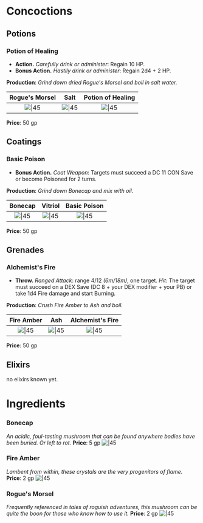 # Concoctions
## Potions
### Potion of Healing
- **Action.** *Carefully drink or administer*: Regain 10 HP.
- **Bonus Action.** *Hastily drink or administer*: Regain 2d4 + 2 HP.

**Production**:
*Grind down dried Rogue's Morsel and boil in salt water.*

Rogue's Morsel | Salt | Potion of Healing
:--: | :--: | :--: 
![\|45](https://bg3.wiki/w/images/a/aa/Rogue%27s_Morsel_Item_Icon.png) | ![\|45](https://bg3.wiki/w/images/4/45/Extract_White_Salts_Item_Icon.png) | ![\|45](https://bg3.wiki/w/images/0/04/POT_Potion_of_Healing_Unfaded_Icon.png)

**Price**: 50 gp

## Coatings
### Basic Poison
- **Bonus Action.** *Coat Weapon*: Targets must succeed a DC 11 CON Save or become Poisoned for 2 turns. 

**Production**:
*Grind down Bonecap and mix with oil.*

Bonecap | Vitriol | Basic Poison
:--: | :--: | :--: 
![\|45](https://bg3.wiki/w/images/4/49/Bonecap_Item_Icon.png) | ![\|45](https://bg3.wiki/w/images/d/da/Vitriol_of_Bonecap_Item_Icon.png) | ![\|45](https://bg3.wiki/w/images/0/0f/COAT_Basic_Poison_Unfaded_Icon.png)

**Price**: 50 gp
## Grenades

### Alchemist's Fire
- **Throw.** *Ranged Attack*: range 4/12 *(6m/18m)*, one target.
  *Hit*: The target must succeed on a DEX Save (DC 8 + your DEX modifier + your PB) or take 1d4 Fire damage and start Burning.

**Production**:
*Crush Fire Amber to Ash and boil.*

Fire Amber | Ash | Alchemist's Fire
:--: | :--: | :--: 
![\|45](https://bg3.wiki/w/images/5/5d/Fire_Amber_Item_Icon.png) | ![\|45](https://bg3.wiki/w/images/3/35/Extract_Ashes_Orange_Item_Icon.png) | ![\|45](https://bg3.wiki/w/images/2/29/GRN_Alchemist%27s_Fire_Unfaded_Icon.png)

**Price**: 50 gp

## Elixirs
no elixirs known yet.

# Ingredients
### Bonecap
*An acidic, foul-tasting mushroom that can be found anywhere bodies have been buried. Or left to rot.*
**Price**: 5 gp ![\|45](https://bg3.wiki/w/images/4/49/Bonecap_Item_Icon.png)
### Fire Amber
*Lambent from within, these crystals are the very progenitors of flame.*
**Price**: 2 gp ![\|45](https://bg3.wiki/w/images/5/5d/Fire_Amber_Item_Icon.png)
### Rogue's Morsel
*Frequently referenced in tales of roguish adventures, this mushroom can be quite the boon for those who know how to use it.*
**Price**: 2 gp ![\|45](https://bg3.wiki/w/images/a/aa/Rogue%27s_Morsel_Item_Icon.png)



